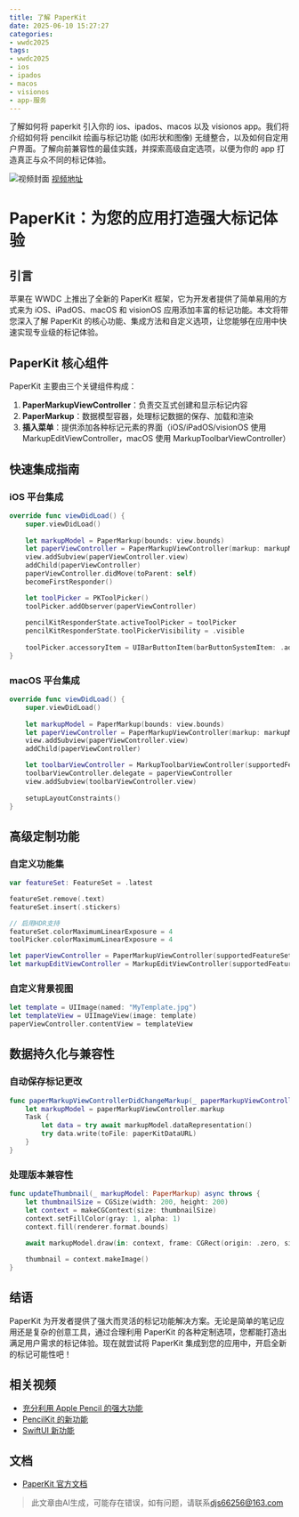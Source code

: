 ```yaml
---
title: 了解 PaperKit
date: 2025-06-10 15:27:27
categories:
- wwdc2025
tags:
- wwdc2025
- ios
- ipados
- macos
- visionos
- app-服务
---
```

了解如何将 paperkit 引入你的 ios、ipados、macos 以及 visionos app。我们将介绍如何将 pencilkit 绘画与标记功能 (如形状和图像) 无缝整合，以及如何自定用户界面。了解向前兼容性的最佳实践，并探索高级自定选项，以便为你的 app 打造真正与众不同的标记体验。
<!--more-->

![视频封面](https://devimages-cdn.apple.com/wwdc-services/images/3055294D-836B-4513-B7B0-0BC5666246B0/10006/10006_wide_250x141_2x.jpg)
[视频地址](https://developer.apple.com/cn/videos/play/wwdc2025/285/)

# PaperKit：为您的应用打造强大标记体验

## 引言
苹果在 WWDC 上推出了全新的 PaperKit 框架，它为开发者提供了简单易用的方式来为 iOS、iPadOS、macOS 和 visionOS 应用添加丰富的标记功能。本文将带您深入了解 PaperKit 的核心功能、集成方法和自定义选项，让您能够在应用中快速实现专业级的标记体验。

## PaperKit 核心组件

PaperKit 主要由三个关键组件构成：

1. **PaperMarkupViewController**：负责交互式创建和显示标记内容
2. **PaperMarkup**：数据模型容器，处理标记数据的保存、加载和渲染
3. **插入菜单**：提供添加各种标记元素的界面（iOS/iPadOS/visionOS 使用 MarkupEditViewController，macOS 使用 MarkupToolbarViewController）

## 快速集成指南

### iOS 平台集成

```swift
override func viewDidLoad() {
    super.viewDidLoad()
    
    let markupModel = PaperMarkup(bounds: view.bounds)
    let paperViewController = PaperMarkupViewController(markup: markupModel, supportedFeatureSet: .latest)
    view.addSubview(paperViewController.view)
    addChild(paperViewController)
    paperViewController.didMove(toParent: self)
    becomeFirstResponder()    

    let toolPicker = PKToolPicker()
    toolPicker.addObserver(paperViewController)
    
    pencilKitResponderState.activeToolPicker = toolPicker
    pencilKitResponderState.toolPickerVisibility = .visible
    
    toolPicker.accessoryItem = UIBarButtonItem(barButtonSystemItem: .add, target: self, action: #selector(plusButtonPressed(_:)))
}
```

### macOS 平台集成

```swift
override func viewDidLoad() {
    super.viewDidLoad()
    
    let markupModel = PaperMarkup(bounds: view.bounds)
    let paperViewController = PaperMarkupViewController(markup: markupModel, supportedFeatureSet: .latest)
    view.addSubview(paperViewController.view)
    addChild(paperViewController)

    let toolbarViewController = MarkupToolbarViewController(supportedFeatureSet: .latest)
    toolbarViewController.delegate = paperViewController
    view.addSubview(toolbarViewController.view)
    
    setupLayoutConstraints()
}
```

## 高级定制功能

### 自定义功能集

```swift
var featureSet: FeatureSet = .latest

featureSet.remove(.text)
featureSet.insert(.stickers)

// 启用HDR支持
featureSet.colorMaximumLinearExposure = 4
toolPicker.colorMaximumLinearExposure = 4

let paperViewController = PaperMarkupViewController(supportedFeatureSet: featureSet)
let markupEditViewController = MarkupEditViewController(supportedFeatureSet: featureSet)
```

### 自定义背景视图

```swift
let template = UIImage(named: "MyTemplate.jpg")
let templateView = UIImageView(image: template)
paperViewController.contentView = templateView
```

## 数据持久化与兼容性

### 自动保存标记更改

```swift
func paperMarkupViewControllerDidChangeMarkup(_ paperMarkupViewController: PaperMarkupViewController) {
    let markupModel = paperMarkupViewController.markup
    Task {
        let data = try await markupModel.dataRepresentation()
        try data.write(toFile: paperKitDataURL)
    }
}
```

### 处理版本兼容性

```swift
func updateThumbnail(_ markupModel: PaperMarkup) async throws {
    let thumbnailSize = CGSize(width: 200, height: 200)
    let context = makeCGContext(size: thumbnailSize)
    context.setFillColor(gray: 1, alpha: 1)
    context.fill(renderer.format.bounds)            

    await markupModel.draw(in: context, frame: CGRect(origin: .zero, size: thumbnailSize))
    
    thumbnail = context.makeImage()
}
```

## 结语
PaperKit 为开发者提供了强大而灵活的标记功能解决方案。无论是简单的笔记应用还是复杂的创意工具，通过合理利用 PaperKit 的各种定制选项，您都能打造出满足用户需求的标记体验。现在就尝试将 PaperKit 集成到您的应用中，开启全新的标记可能性吧！

## 相关视频
- [充分利用 Apple Pencil 的强大功能](https://developer.apple.com/videos/play/wwdc2024/10214)
- [PencilKit 的新功能](https://developer.apple.com/videos/play/wwdc2020/10107)
- [SwiftUI 新功能](https://developer.apple.com/videos/play/wwdc2020/10041)

## 文档
- [PaperKit 官方文档](https://developer.apple.com/documentation/PaperKit)
> 此文章由AI生成，可能存在错误，如有问题，请联系[djs66256@163.com](djs66256@163.com)